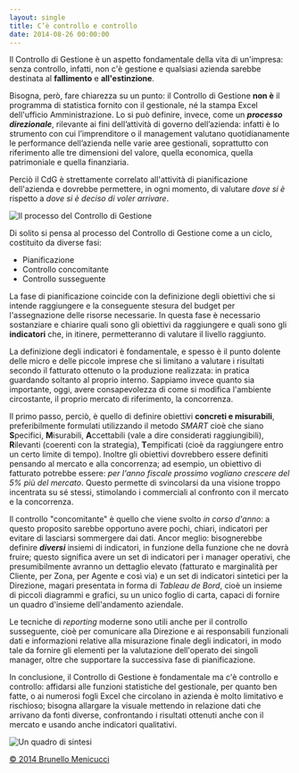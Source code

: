 ```yaml
---
layout: single
title: C’è controllo e controllo
date: 2014-08-26 00:00:00
---
```

Il Controllo di Gestione è un aspetto fondamentale della vita di un'impresa: senza controllo, infatti, non c'è gestione e qualsiasi azienda sarebbe destinata al <strong>fallimento</strong> e <strong>all'estinzione</strong>.

Bisogna, però, fare chiarezza su un punto: il Controllo di Gestione <strong>non è</strong> il programma di statistica fornito con il gestionale, né la stampa Excel dell'ufficio Amministrazione. Lo si può definire, invece, come un <strong><em>processo direzionale</em></strong>, rilevante ai fini dell’attività di governo dell’azienda: infatti è lo strumento con cui l’imprenditore o il management valutano quotidianamente le performance dell’azienda nelle varie aree gestionali, soprattutto con riferimento alle tre dimensioni del valore, quella economica, quella patrimoniale e quella finanziaria.

Perciò il CdG è strettamente correlato all'attività di pianificazione dell'azienda e dovrebbe permettere, in ogni momento, di valutare <em>dove si è</em> rispetto a <em>dove si è deciso di voler arrivare</em>.

<img class="aligncenter" src="https://dl.dropboxusercontent.com/u/312263/%7EImages/300px-Change_Management_controllo_progetto.PNG" alt="Il processo del Controllo di Gestione" />

Di solito si pensa al processo del Controllo di Gestione come a un ciclo, costituito da diverse fasi:
<ul>
	<li>Pianificazione</li>
	<li>Controllo concomitante</li>
	<li>Controllo susseguente</li>
</ul>
La fase di pianificazione coincide con la definizione degli obiettivi che si intende raggiungere e la conseguente stesura del budget per l'assegnazione delle risorse necessarie. In questa fase è necessario sostanziare e chiarire quali sono gli obiettivi da raggiungere e quali sono gli <strong>indicatori</strong> che, in itinere, permetteranno di valutare il livello raggiunto.

La definizione degli indicatori è fondamentale, e spesso è il punto dolente delle micro e delle piccole imprese che si limitano a valutare i risultati secondo il fatturato ottenuto o la produzione realizzata: in pratica guardando soltanto al proprio interno. Sappiamo invece quanto sia importante, oggi, avere consapevolezza di come si modifica l'ambiente circostante, il proprio mercato di riferimento, la concorrenza.

Il primo passo, perciò, è quello di definire obiettivi <strong>concreti e misurabili</strong>, preferibilmente formulati utilizzando il metodo <em>SMART</em> cioè che siano <strong>S</strong>pecifici, <strong>M</strong>isurabili, <strong>A</strong>ccettabili (vale a dire considerati raggiungibili), <strong>R</strong>ilevanti (coerenti con la strategia), <strong>T</strong>empificati (cioè da raggiungere entro un certo limite di tempo). Inoltre gli obiettivi dovrebbero essere definiti pensando al mercato e alla concorrenza; ad esempio, un obiettivo di fatturato potrebbe essere: <em>per l'anno fiscale prossimo vogliano crescere del 5% più del mercato</em>. Questo permette di svincolarsi da una visione troppo incentrata su sé stessi, stimolando i commerciali al confronto con il mercato e la concorrenza.

Il controllo "concomitante" è quello che viene svolto <em>in corso d'anno</em>: a questo proposito sarebbe opportuno avere pochi, chiari, indicatori per evitare di lasciarsi sommergere dai dati. Ancor meglio: bisognerebbe definire <strong><em>diversi</em></strong> insiemi di indicatori, in funzione della funzione che ne dovrà fruire; questo significa avere un set di indicatori per i manager operativi, che presumibilmente avranno un dettaglio elevato (fatturato e marginalità per Cliente, per Zona, per Agente e così via) e un set di indicatori sintetici per la Direzione, magari presentata in forma di <em>Tableau de Bord</em>, cioè un insieme di piccoli diagrammi e grafici, su un unico foglio di carta, capaci di fornire un quadro d'insieme dell'andamento aziendale.

Le tecniche di <em>reporting</em> moderne sono utili anche per il controllo susseguente, cioè per comunicare alla Direzione e ai responsabili funzionali dati e informazioni relative alla misurazione finale degli indicatori, in modo tale da fornire gli elementi per la valutazione dell'operato dei singoli manager, oltre che supportare la successiva fase di pianificazione.

In conclusione, il Controllo di Gestione è fondamentale ma c'è controllo e controllo: affidarsi alle funzioni statistiche del gestionale, per quanto ben fatte, o ai numerosi fogli Excel che circolano in azienda è molto limitativo e rischioso; bisogna allargare la visuale mettendo in relazione dati che arrivano da fonti diverse, confrontando i risultati ottenuti anche con il mercato e usando anche indicatori qualitativi.

<img src="https://dl.dropboxusercontent.com/u/312263/%7EImages/11-25%2010.54.1pm.jpg" alt="Un quadro di sintesi" />

<a href="http://www.menicucci.co">© 2014 Brunello Menicucci</a>